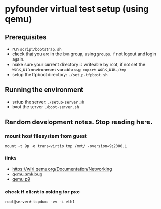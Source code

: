 # pyfounder virtual test setup (using qemu)

## Prerequisites

* run `script/bootstrap.sh`
* check that you are in the `kvm` group, using `groups`. if not logout and login again.
* make sure your current directory is writeable by root, if not set the `WORK_DIR` environment variable e.g. `export WORK_DIR=/tmp`
* setup the tfpboot directory: `./setup-tfpboot.sh`


## Running the environment

* setup the server: `./setup-server.sh`
* boot the server `./boot-server.sh`

## Random development notes. Stop reading here.

### mount host filesystem from guest

```
mount -t 9p -o trans=virtio tmp /mnt/ -oversion=9p2000.L
```

### links

* https://wiki.qemu.org/Documentation/Networking
* [qemu smb bug](https://bugs.debian.org/cgi-bin/bugreport.cgi?bug=747636)
* [qemu p9](https://wiki.qemu.org/Documentation/9psetup#Starting_the_Guest_directly)

### check if client is asking for pxe

```
root@server# tcpdump -vv -i eth1
```
